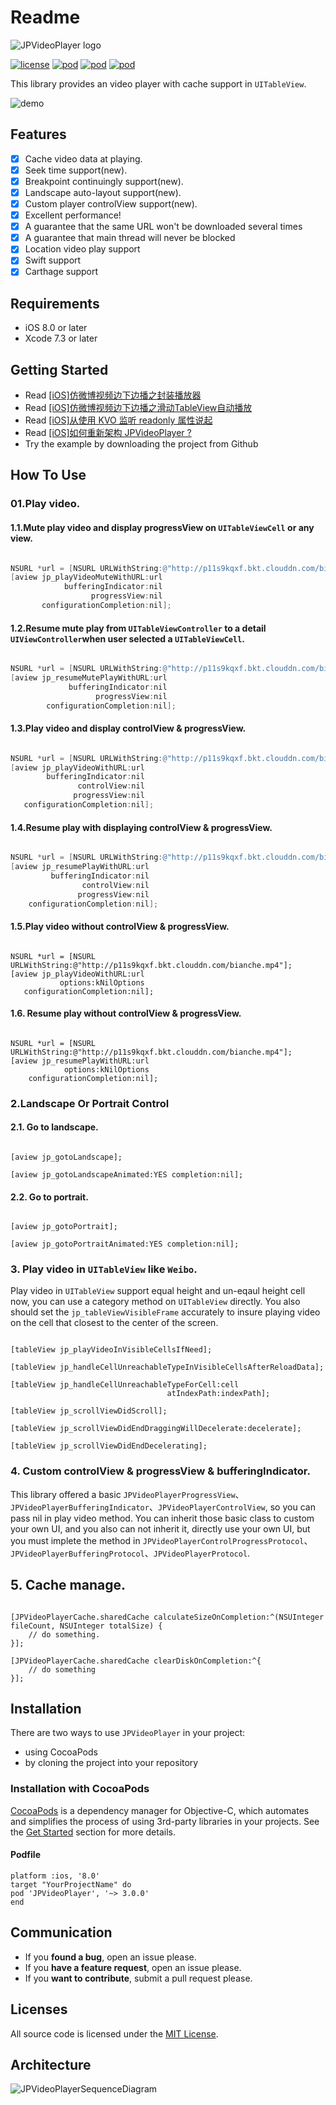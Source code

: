 # Readme

<p align="left" >
<img src="Images/JPVideoPlayer.png" title="JPVideoPlayer logo" float=left>
</p>

[![license](https://img.shields.io/github/license/mashape/apistatus.svg)](https://github.com/newyjp/JPVideoPlayer)
[![pod](https://img.shields.io/badge/pod-3.0.0-green.svg)](https://github.com/newyjp/JPVideoPlayer) 
[![pod](https://img.shields.io/badge/about%20me-NewPan-red.svg)](http://www.jianshu.com/users/e2f2d779c022/latest_articles) 
[![pod](https://img.shields.io/badge/swift-support-fc2f24.svg?maxAge=2592000)](https://github.com/apple/swift)

This library provides an video player with cache support in `UITableView`.

<p align="left" >
<img src="Images/demo.gif" title="demo" float=left>
</p>

## Features
- [x] Cache video data at playing.
- [x] Seek time support(new).
- [x] Breakpoint continuingly support(new).
- [x] Landscape auto-layout support(new).
- [x] Custom player controlView support(new).
- [x] Excellent performance!
- [x] A guarantee that the same URL won't be downloaded several times
- [x] A guarantee that main thread will never be blocked
- [x] Location video play support
- [x] Swift support
- [x] Carthage support

## Requirements
- iOS 8.0 or later
- Xcode 7.3 or later

## Getting Started
- Read [[iOS]仿微博视频边下边播之封装播放器](http://www.jianshu.com/p/0d4588a7540f)
- Read [[iOS]仿微博视频边下边播之滑动TableView自动播放](http://www.jianshu.com/p/3946317760a6)
- Read [[iOS]从使用 KVO 监听 readonly 属性说起](http://www.jianshu.com/p/abd238407e0d)
- Read [[iOS]如何重新架构 JPVideoPlayer ?](http://www.jianshu.com/p/66638bdfd537)
- Try the example by downloading the project from Github

## How To Use
### 01.Play video.
#### 1.1.Mute play video and display progressView on `UITableViewCell` or any view.
```objective-c

NSURL *url = [NSURL URLWithString:@"http://p11s9kqxf.bkt.clouddn.com/bianche.mp4"];
[aview jp_playVideoMuteWithURL:url
            bufferingIndicator:nil
                  progressView:nil
       configurationCompletion:nil];
```


#### 1.2.Resume mute play from `UITableViewController` to  a detail `UIViewController`when user selected a `UITableViewCell`.
```objective-c

NSURL *url = [NSURL URLWithString:@"http://p11s9kqxf.bkt.clouddn.com/bianche.mp4"];
[aview jp_resumeMutePlayWithURL:url
             bufferingIndicator:nil
                   progressView:nil
        configurationCompletion:nil];
```

#### 1.3.Play video and display controlView & progressView.
```objective-c

NSURL *url = [NSURL URLWithString:@"http://p11s9kqxf.bkt.clouddn.com/bianche.mp4"];
[aview jp_playVideoWithURL:url
        bufferingIndicator:nil
               controlView:nil
              progressView:nil
   configurationCompletion:nil];
```

#### 1.4.Resume play with displaying controlView & progressView.
```objective-c

NSURL *url = [NSURL URLWithString:@"http://p11s9kqxf.bkt.clouddn.com/bianche.mp4"];
[aview jp_resumePlayWithURL:url
         bufferingIndicator:nil
                controlView:nil
               progressView:nil
    configurationCompletion:nil];
```

#### 1.5.Play video without controlView & progressView.
```objective-c:

NSURL *url = [NSURL URLWithString:@"http://p11s9kqxf.bkt.clouddn.com/bianche.mp4"];
[aview jp_playVideoWithURL:url
		   options:kNilOptions
   configurationCompletion:nil];
```

#### 1.6. Resume play without controlView & progressView.
```objective-c:

NSURL *url = [NSURL URLWithString:@"http://p11s9kqxf.bkt.clouddn.com/bianche.mp4"];
[aview jp_resumePlayWithURL:url
		    options:kNilOptions
    configurationCompletion:nil];
```


### 2.Landscape Or Portrait Control
#### 2.1. Go to landscape.
```objective-c:

[aview jp_gotoLandscape];

[aview jp_gotoLandscapeAnimated:YES completion:nil];
```

#### 2.2. Go to portrait.
```objective-c:

[aview jp_gotoPortrait];

[aview jp_gotoPortraitAnimated:YES completion:nil];
```

### 3. Play video in `UITableView` like `Weibo`.

Play video in  `UITableView` support equal height and un-eqaul height cell now, you can use a category method on  `UITableView` directly. You also should set the `jp_tableViewVisibleFrame` accurately to  insure playing video on the cell that closest to the center of the screen.

```objective-c:

[tableView jp_playVideoInVisibleCellsIfNeed];

[tableView jp_handleCellUnreachableTypeInVisibleCellsAfterReloadData];

[tableView jp_handleCellUnreachableTypeForCell:cell
                                   atIndexPath:indexPath];

[tableView jp_scrollViewDidScroll];

[tableView jp_scrollViewDidEndDraggingWillDecelerate:decelerate];

[tableView jp_scrollViewDidEndDecelerating];
```

### 4. Custom controlView & progressView & bufferingIndicator.
This library offered a basic `JPVideoPlayerProgressView`、`JPVideoPlayerBufferingIndicator`、`JPVideoPlayerControlView`, so you can pass nil in play video method. You can inherit those basic class to custom your own UI, and you also can not inherit it, directly use your own UI, but you must implete the method in `JPVideoPlayerControlProgressProtocol`、`JPVideoPlayerBufferingProtocol`、`JPVideoPlayerProtocol`.


## 5. Cache manage.
```objective-c:

[JPVideoPlayerCache.sharedCache calculateSizeOnCompletion:^(NSUInteger fileCount, NSUInteger totalSize) {
    // do something.
}];

[JPVideoPlayerCache.sharedCache clearDiskOnCompletion:^{
    // do something
}];
```


## Installation
There are two ways to use `JPVideoPlayer` in your project:
- using CocoaPods
- by cloning the project into your repository

### Installation with CocoaPods

[CocoaPods](http://cocoapods.org/) is a dependency manager for Objective-C, which automates and simplifies the process of using 3rd-party libraries in your projects. See the [Get Started](http://cocoapods.org/#get_started) section for more details.

#### Podfile
```
platform :ios, '8.0'
target "YourProjectName" do
pod 'JPVideoPlayer', '~> 3.0.0'
end
```


## Communication
- If you **found a bug**, open an issue please.
- If you **have a feature request**, open an issue please.
- If you **want to contribute**, submit a pull request please.

## Licenses
All source code is licensed under the [MIT License](https://github.com/Chris-Pan/JPVideoPlayer/blob/master/LICENSE).

## Architecture
<p align="left" >
<img src="Images/JPVideoPlayerSequenceDiagram.png" title="JPVideoPlayerSequenceDiagram" float=left>
</p>
